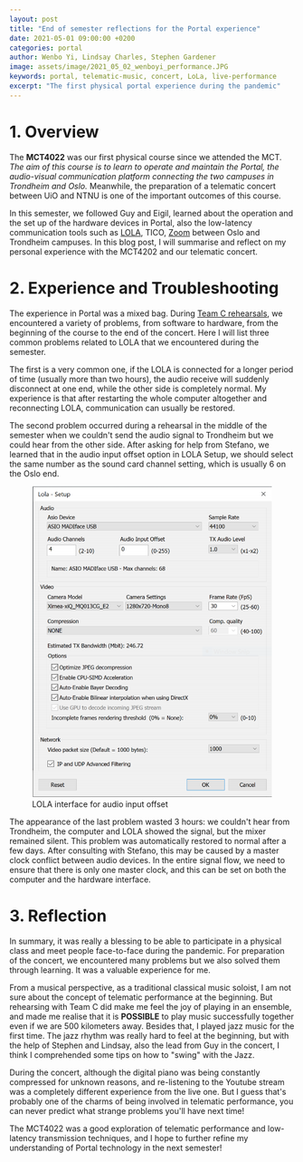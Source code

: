 ```yaml
---
layout: post
title: "End of semester reflections for the Portal experience"
date: 2021-05-01 09:00:00 +0200
categories: portal
author: Wenbo Yi, Lindsay Charles, Stephen Gardener
image: assets/image/2021_05_02_wenboyi_performance.JPG
keywords: portal, telematic-music, concert, LoLa, live-performance
excerpt: "The first physical portal experience during the pandemic"
---
```


# 1. Overview

The **MCT4022** was our first physical course since we attended the MCT. *The aim of this course is to learn to operate and maintain the Portal, the audio-visual communication platform connecting the two campuses in Trondheim and Oslo.* Meanwhile, the preparation of a telematic concert between UiO and NTNU is one of the important outcomes of this course.

In this semester, we followed Guy and Eigil, learned about the operation and the set up of the hardware devices in Portal, also the low-latency communication tools such as [LOLA](https://lola.conts.it/), TICO, [Zoom](https://zoom.us/) between Oslo and Trondheim campuses. In this blog post, I will summarise and reflect on my personal experience with the MCT4202 and our telematic concert.

# 2. Experience and Troubleshooting

The experience in Portal was a mixed bag. During [Team C rehearsals](https://mct-master.github.io/portal/2021/02/28/joni-teamcjam.html), we encountered a variety of problems, from software to hardware, from the beginning of the course to the end of the concert. Here I will list three common problems related to LOLA that we encountered during the semester.

The first is a very common one, if the LOLA is connected for a longer period of time (usually more than two hours), the audio receive will suddenly disconnect at one end, while the other side is completely normal. My experience is that after restarting the whole computer altogether and reconnecting LOLA, communication can usually be restored.

The second problem occurred during a rehearsal in the middle of the semester when we couldn't send the audio signal to Trondheim but we could hear from the other side. After asking for help from Stefano, we learned that in the audio input offset option in LOLA Setup, we should select the same number as the sound card channel setting, which is usually 6 on the Oslo end.

<figure style="float: auto">
   <img src="/assets/image/2021_05_02_wenboyi_lola.png" alt="" title="LOLA interface for audio input offset"/> <figcaption>LOLA interface for audio input offset</figcaption>
</figure>

The appearance of the last problem wasted 3 hours: we couldn't hear from Trondheim, the computer and LOLA showed the signal, but the mixer remained silent. This problem was automatically restored to normal after a few days. After consulting with Stefano, this may be caused by a master clock conflict between audio devices. In the entire signal flow, we need to ensure that there is only one master clock, and this can be set on both the computer and the hardware interface.

# 3. Reflection

In summary, it was really a blessing to be able to participate in a physical class and meet people face-to-face during the pandemic. For preparation of the concert, we encountered many problems but we also solved them through learning. It was a valuable experience for me.

From a musical perspective, as a traditional classical music soloist, I am not sure about the concept of telematic performance at the beginning. But rehearsing with Team C did make me feel the joy of playing in an ensemble, and made me realise that it is **POSSIBLE** to play music successfully together even if we are 500 kilometers away. Besides that, I played jazz music for the first time. The jazz rhythm was really hard to feel at the beginning, but with the help of Stephen and Lindsay, also the lead from Guy in the concert, I think I comprehended some tips on how to "swing" with the Jazz.

During the concert, although the digital piano was being constantly compressed for unknown reasons, and re-listening to the Youtube stream was a completely different experience from the live one. But I guess that's probably one of the charms of being involved in telematic performance, you can never predict what strange problems you'll have next time!

The MCT4022 was a good exploration of telematic performance and low-latency transmission techniques, and I hope to further refine my understanding of Portal technology in the next semester!
